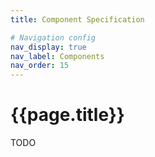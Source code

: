 ```yaml
---
title: Component Specification

# Navigation config
nav_display: true
nav_label: Components
nav_order: 15
---
```


# {{page.title}}

TODO
